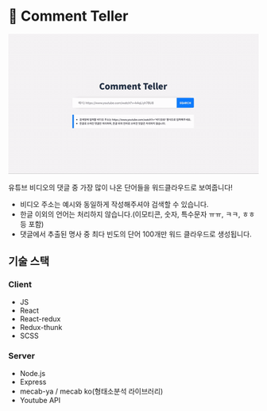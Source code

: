 # 🤖 Comment Teller
![demo](./readme_image/demo.gif)
  
유튜브 비디오의 댓글 중 가장 많이 나온 단어들을 워드클라우드로 보여줍니다!

* 비디오 주소는 예시와 동일하게 작성해주셔야 검색할 수 있습니다.
* 한글 이외의 언어는 처리하지 않습니다.(이모티콘, 숫자, 특수문자 ㅠㅠ, ㅋㅋ, ㅎㅎ 등 포함)
* 댓글에서 추출된 명사 중 최다 빈도의 단어 100개만 워드 클라우드로 생성됩니다.


## 기술 스택

### Client
* JS
* React
* React-redux
* Redux-thunk
* SCSS


### Server
* Node.js
* Express
* mecab-ya / mecab ko(형태소분석 라이브러리)
* Youtube API

